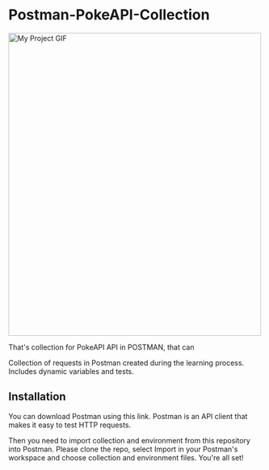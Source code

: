 # Postman-PokeAPI-Collection



<img src="https://im.ezgif.com/tmp/ezgif-1-ba42a10e36.gif" alt="My Project GIF" width="500" height="600">

That's collection for PokeAPI API in POSTMAN, that can

Collection of requests in Postman created during the learning process. Includes dynamic variables and tests.

## Installation
You can download Postman using this link. Postman is an API client that makes it easy to test HTTP requests.

Then you need to import collection and environment from this repository into Postman. Please clone the repo, select Import in your Postman's workspace and choose collection and environment files. You're all set!


